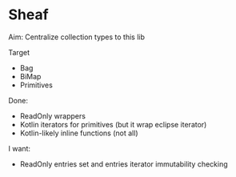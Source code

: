 # Sheaf
Aim: Centralize collection types to this lib

Target
- Bag
- BiMap
- Primitives

Done:
- ReadOnly wrappers
- Kotlin iterators for primitives (but it wrap eclipse iterator)
- Kotlin-likely inline functions (not all)

I want:
- ReadOnly entries set and entries iterator immutability checking